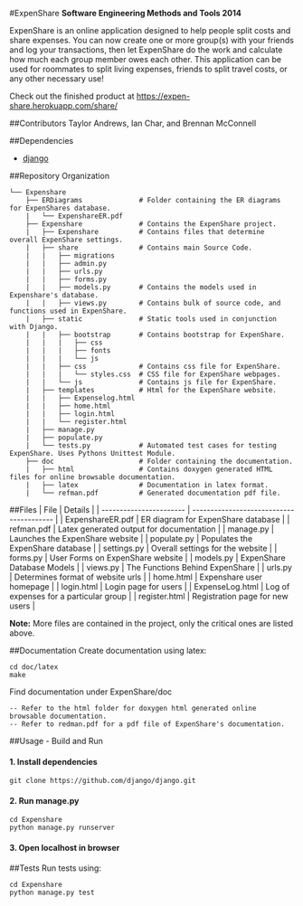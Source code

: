 #ExpenShare 
**Software Engineering Methods and Tools 2014**

ExpenShare is an online application designed to help people split costs and share expenses. You can now create one or more group(s) with your friends and log your transactions, then let ExpenShare do the work and calculate how much each group member owes each other. This application can be used for roommates to split living expenses, friends to split travel costs, or any other necessary use!

Check out the finished product at https://expen-share.herokuapp.com/share/

##Contributors
Taylor Andrews, Ian Char, and Brennan McConnell

##Dependencies
 * [django](https://www.djangoproject.com/)

##Repository Organization
```
└── Expenshare
    ├── ERDiagrams              # Folder containing the ER diagrams for ExpenShares database.
    |   └── ExpenshareER.pdf
    ├── Expenshare              # Contains the ExpenShare project.
    |	├── Expenshare          # Contains files that determine overall ExpenShare settings.
    |	├── share               # Contains main Source Code.
    |   |   ├── migrations
    |   |   ├── admin.py
    |   |   ├── urls.py
    |   |   ├── forms.py        
    |   |   ├── models.py       # Contains the models used in Expenshare's database.
    |   |   ├── views.py        # Contains bulk of source code, and functions used in ExpenShare.
    |	├── static              # Static tools used in conjunction with Django. 
    |   |   ├── bootstrap       # Contains bootstrap for ExpenShare.
    |   |   |   ├── css
    |   |   |   ├── fonts
    |   |   |   └── js
    |   |   ├── css             # Contains css file for ExpenShare.
    |   |   |   └── styles.css  # CSS file for ExpenShare webpages.
    |   |   └── js              # Contains js file for ExpenShare.
    |   ├── templates           # Html for the ExpenShare website.
    |   |   ├── Expenselog.html
    |   |   ├── home.html
    |   |   ├── login.html
    |   |   └── register.html
    |   ├── manage.py
    |   ├── populate.py
    |   └── tests.py            # Automated test cases for testing ExpenShare. Uses Pythons Unittest Module.
    ├── doc                     # Folder containing the documentation.
    |	├── html                # Contains doxygen generated HTML files for online browsable documentation.
    |   ├── latex               # Documentation in latex format.
    |   └── refman.pdf          # Generated documentation pdf file.
```

##Files
| File                    | Details                                  |
| ----------------------- | ---------------------------------------- |
| ExpenshareER.pdf        | ER diagram for ExpenShare database       |
| refman.pdf              | Latex generated output for documentation |
| manage.py               | Launches the ExpenShare website          | 
| populate.py             | Populates the ExpenShare database        |
| settings.py             | Overall settings for the website         |
| forms.py                | User Forms on ExpenShare website         |
| models.py               | ExpenShare Database Models               |
| views.py                | The Functions Behind ExpenShare          |
| urls.py                 | Determines format of website urls        |
| home.html               | Expenshare user homepage                 |
| login.html              | Login page for users                     |
| ExpenseLog.html         | Log of expenses for a particular group   |
| register.html           | Registration page for new users          |

**Note:** More files are contained in the project, only the critical ones are listed above. 

##Documentation
Create documentation using latex:
```
cd doc/latex
make
```
Find documentation under ExpenShare/doc
```
-- Refer to the html folder for doxygen html generated online browsable documentation.
-- Refer to redman.pdf for a pdf file of ExpenShare's documentation.
```

##Usage - Build and Run
#### 1. Install dependencies
```
git clone https://github.com/django/django.git
```

#### 2. Run manage.py
```
cd Expenshare
python manage.py runserver
```

#### 3. Open localhost in browser

##Tests
Run tests using: 
```
cd Expenshare
python manage.py test
```














